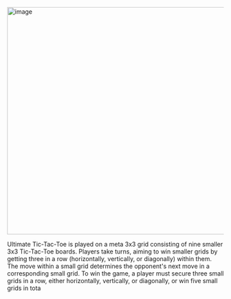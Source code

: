 <img width="528" alt="image" src="https://github.com/hdbham/Overenginered-Ultimate-Tic-Tac-Toe/assets/13264116/13bf8156-d442-4035-ab6c-a89c51a7ac7a">

Ultimate Tic-Tac-Toe is played on a meta 3x3 grid consisting of nine smaller 3x3 Tic-Tac-Toe boards. Players take turns, aiming to win smaller grids by getting three in a row (horizontally, vertically, or diagonally) within them. The move within a small grid determines the opponent's next move in a corresponding small grid. To win the game, a player must secure three small grids in a row, either horizontally, vertically, or diagonally, or win five small grids in tota
